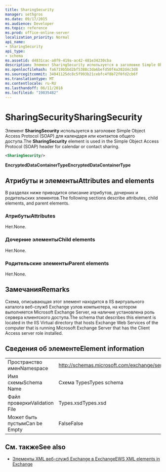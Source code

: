 ```yaml
---
title: SharingSecurity
manager: sethgros
ms.date: 09/17/2015
ms.audience: Developer
ms.topic: reference
ms.prod: office-online-server
localization_priority: Normal
api_name:
- SharingSecurity
api_type:
- schema
ms.assetid: d4831cac-a8f9-419a-ac42-481e34230cba
description: Элемент SharingSecurity используется в заголовке Simple Object Access Protocol (SOAP) для календаря или контактов общего доступа.
ms.openlocfilehash: fa6719b5bd2bf5388c3da6befd50f4a302d4c3d8
ms.sourcegitcommit: 34041125dc8c5f993b21cebfc4f8b72f0fd2cb6f
ms.translationtype: MT
ms.contentlocale: ru-RU
ms.lasthandoff: 06/11/2018
ms.locfileid: "19835482"
---
```

# <a name="sharingsecurity"></a><span data-ttu-id="d2cca-103">SharingSecurity</span><span class="sxs-lookup"><span data-stu-id="d2cca-103">SharingSecurity</span></span>

<span data-ttu-id="d2cca-104">Элемент **SharingSecurity** используется в заголовке Simple Object Access Protocol (SOAP) для календаря или контактов общего доступа.</span><span class="sxs-lookup"><span data-stu-id="d2cca-104">The **SharingSecurity** element is used in the Simple Object Access Protocol (SOAP) header for calendar or contact sharing.</span></span> 
  
```xml
<SharingSecurity/>
```

 <span data-ttu-id="d2cca-105">**EncryptedDataContainerType**</span><span class="sxs-lookup"><span data-stu-id="d2cca-105">**EncryptedDataContainerType**</span></span>
## <a name="attributes-and-elements"></a><span data-ttu-id="d2cca-106">Атрибуты и элементы</span><span class="sxs-lookup"><span data-stu-id="d2cca-106">Attributes and elements</span></span>

<span data-ttu-id="d2cca-107">В разделах ниже приводится описание атрибутов, дочерних и родительских элементов.</span><span class="sxs-lookup"><span data-stu-id="d2cca-107">The following sections describe attributes, child elements, and parent elements.</span></span>
  
### <a name="attributes"></a><span data-ttu-id="d2cca-108">Атрибуты</span><span class="sxs-lookup"><span data-stu-id="d2cca-108">Attributes</span></span>

<span data-ttu-id="d2cca-109">Нет.</span><span class="sxs-lookup"><span data-stu-id="d2cca-109">None.</span></span>
  
### <a name="child-elements"></a><span data-ttu-id="d2cca-110">Дочерние элементы</span><span class="sxs-lookup"><span data-stu-id="d2cca-110">Child elements</span></span>

<span data-ttu-id="d2cca-111">Нет.</span><span class="sxs-lookup"><span data-stu-id="d2cca-111">None.</span></span>
  
### <a name="parent-elements"></a><span data-ttu-id="d2cca-112">Родительские элементы</span><span class="sxs-lookup"><span data-stu-id="d2cca-112">Parent elements</span></span>

<span data-ttu-id="d2cca-113">Нет.</span><span class="sxs-lookup"><span data-stu-id="d2cca-113">None.</span></span>
  
## <a name="remarks"></a><span data-ttu-id="d2cca-114">Замечания</span><span class="sxs-lookup"><span data-stu-id="d2cca-114">Remarks</span></span>

<span data-ttu-id="d2cca-115">Схема, описывающая этот элемент находится в IIS виртуального каталога веб-служб Exchange узлов компьютера, на котором выполняется Microsoft Exchange Server, на наличие установлена роль сервера клиентского доступа.</span><span class="sxs-lookup"><span data-stu-id="d2cca-115">The schema that describes this element is located in the IIS Virtual directory that hosts Exchange Web Services of the computer that is running Microsoft Exchange Server that has the Client Access server role installed.</span></span>
  
## <a name="element-information"></a><span data-ttu-id="d2cca-116">Сведения об элементе</span><span class="sxs-lookup"><span data-stu-id="d2cca-116">Element information</span></span>

|||
|:-----|:-----|
|<span data-ttu-id="d2cca-117">Пространство имен</span><span class="sxs-lookup"><span data-stu-id="d2cca-117">Namespace</span></span>  <br/> |http://schemas.microsoft.com/exchange/services/2006/types  <br/> |
|<span data-ttu-id="d2cca-118">Имя схемы</span><span class="sxs-lookup"><span data-stu-id="d2cca-118">Schema Name</span></span>  <br/> |<span data-ttu-id="d2cca-119">Схема Types</span><span class="sxs-lookup"><span data-stu-id="d2cca-119">Types schema</span></span>  <br/> |
|<span data-ttu-id="d2cca-120">Файл проверки</span><span class="sxs-lookup"><span data-stu-id="d2cca-120">Validation File</span></span>  <br/> |<span data-ttu-id="d2cca-121">Types.xsd</span><span class="sxs-lookup"><span data-stu-id="d2cca-121">Types.xsd</span></span>  <br/> |
|<span data-ttu-id="d2cca-122">Может быть пустым</span><span class="sxs-lookup"><span data-stu-id="d2cca-122">Can be Empty</span></span>  <br/> |<span data-ttu-id="d2cca-123">False</span><span class="sxs-lookup"><span data-stu-id="d2cca-123">False</span></span>  <br/> |
   
## <a name="see-also"></a><span data-ttu-id="d2cca-124">См. также</span><span class="sxs-lookup"><span data-stu-id="d2cca-124">See also</span></span>



- [<span data-ttu-id="d2cca-125">Элементы XML веб-служб Exchange в Exchange</span><span class="sxs-lookup"><span data-stu-id="d2cca-125">EWS XML elements in Exchange</span></span>](ews-xml-elements-in-exchange.md)


